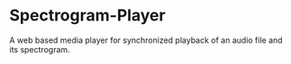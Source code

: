 # Spectrogram-Player
A web based media player for synchronized playback of an audio file and its spectrogram.
